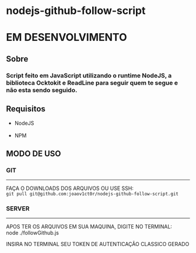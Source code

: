 # nodejs-github-follow-script
<h1>EM DESENVOLVIMENTO</h1>

<h2>Sobre</h2>

<h3>
<p>Script feito em JavaScript utilizando o runtime NodeJS, a biblioteca Ocktokit e ReadLine para seguir quem te segue e não esta sendo seguido.</p>
</h3>

<h2>Requisitos</h2>

<ul>
  <li>NodeJS</li>
  <br>
  <li>NPM</li>
</ul>

<h2>MODO DE USO</h2>

<h3>GIT</h3>
<hr>

<p>FAÇA O DOWNLOADS DOS ARQUIVOS OU USE SSH:<br><code>git pull git@github.com:joaov1ct0r/nodejs-github-follow-script.git</code></p>

<h3>SERVER</h3>
<hr>

<p>APOS TER OS ARQUIVOS EM SUA MAQUINA, DIGITE NO TERMINAL:
  <br>node ./followGithub.js</code>
</p>

<p>INSIRA NO TERMINAL SEU TOKEN DE AUTENTICAÇÃO CLASSICO GERADO</p>
